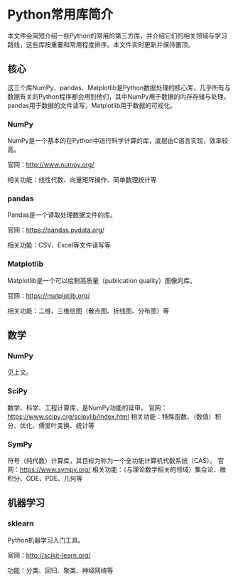 # Python常用库简介

本文件会简短介绍一些Python的常用的第三方库，并介绍它们的相关领域与学习路线，这些库按重要和常用程度排序。本文件实时更新并保持置顶。

## 核心
这三个库NumPy、pandas、Matplotlib是Python数据处理的核心库，几乎所有与数据有关的Python程序都会用到他们，其中NumPy用于数据的内存存储与处理，pandas用于数据的文件读写，Matplotlib用于数据的可视化。

### NumPy

NumPy是一个基本的在Python中进行科学计算的库，底层由C语言实现，效率较高。

官网：http://www.numpy.org/

相关功能：线性代数、向量矩阵操作、简单数理统计等

### pandas

Pandas是一个读取处理数据文件的库。

官网：https://pandas.pydata.org/

相关功能：CSV、Excel等文件读写等

### Matplotlib

Matplotlib是一个可以绘制高质量（publication quality）图像的库。

官网：https://matplotlib.org/

相关功能：二维、三维绘图（散点图、折线图、分布图）等

## 数学

### NumPy
见上文。

### SciPy
数学、科学、工程计算库，是NumPy功能的延申。
官网：https://www.scipy.org/scipylib/index.html
相关功能：特殊函数、（数值）积分、优化、傅里叶变换、统计等

### SymPy
符号（纯代数）计算库，其目标为称为一个全功能计算机代数系统（CAS）。
官网：https://www.sympy.org/
相关功能：（与理论数学相关的领域）集合论、微积分、ODE、PDE、几何等

## 机器学习

### sklearn

Python机器学习入门工具。

官网：http://scikit-learn.org/

功能：分类、回归、聚类、神经网络等
